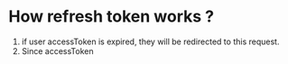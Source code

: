 # How refresh token works ?

1. if user accessToken is expired, they will be redirected to this request.
2. Since accessToken
